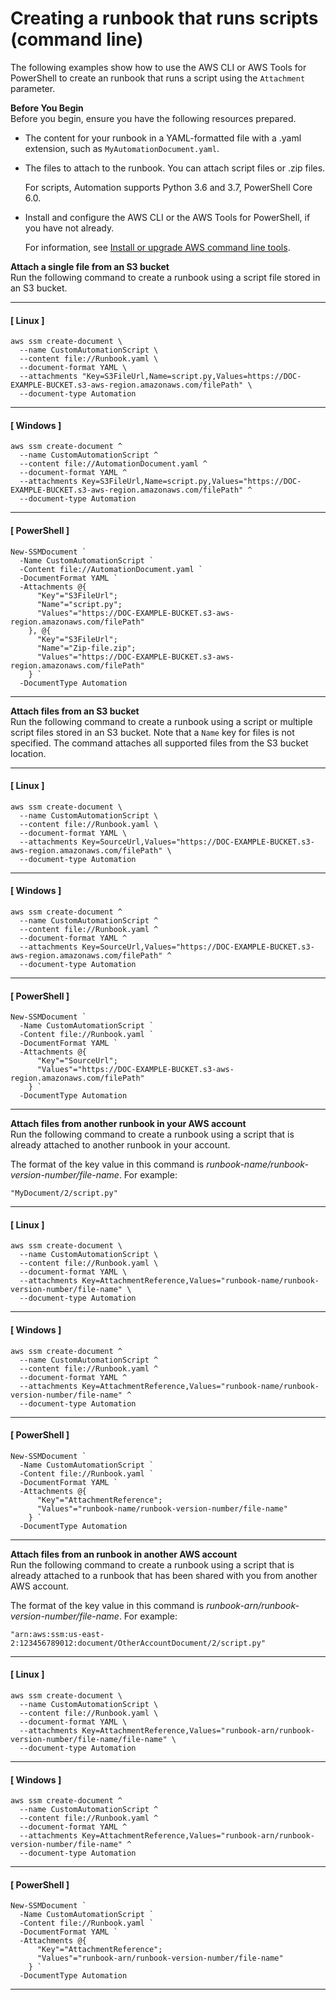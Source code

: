 # Creating a runbook that runs scripts \(command line\)<a name="automation-document-script-commandline"></a>

The following examples show how to use the AWS CLI or AWS Tools for PowerShell to create an runbook that runs a script using the `Attachment` parameter\.

**Before You Begin**  
Before you begin, ensure you have the following resources prepared\. 
+ The content for your runbook in a YAML\-formatted file with a \.yaml extension, such as `MyAutomationDocument.yaml`\.
+ The files to attach to the runbook\. You can attach script files or \.zip files\. 

  For scripts, Automation supports Python 3\.6 and 3\.7, PowerShell Core 6\.0\.
+ Install and configure the AWS CLI or the AWS Tools for PowerShell, if you have not already\.

  For information, see [Install or upgrade AWS command line tools](getting-started-cli.md)\.

**Attach a single file from an S3 bucket**  
Run the following command to create a runbook using a script file stored in an S3 bucket\.

------
#### [ Linux ]

```
aws ssm create-document \
  --name CustomAutomationScript \
  --content file://Runbook.yaml \
  --document-format YAML \
  --attachments "Key=S3FileUrl,Name=script.py,Values=https://DOC-EXAMPLE-BUCKET.s3-aws-region.amazonaws.com/filePath" \
  --document-type Automation
```

------
#### [ Windows ]

```
aws ssm create-document ^
  --name CustomAutomationScript ^
  --content file://AutomationDocument.yaml ^
  --document-format YAML ^
  --attachments Key=S3FileUrl,Name=script.py,Values="https://DOC-EXAMPLE-BUCKET.s3-aws-region.amazonaws.com/filePath" ^
  --document-type Automation
```

------
#### [ PowerShell ]

```
New-SSMDocument `
  -Name CustomAutomationScript `
  -Content file://AutomationDocument.yaml `
  -DocumentFormat YAML `
  -Attachments @{
      "Key"="S3FileUrl";
      "Name"="script.py";
      "Values"="https://DOC-EXAMPLE-BUCKET.s3-aws-region.amazonaws.com/filePath"
    }, @{
      "Key"="S3FileUrl";
      "Name"="Zip-file.zip";
      "Values"="https://DOC-EXAMPLE-BUCKET.s3-aws-region.amazonaws.com/filePath"
    } `
  -DocumentType Automation
```

------

**Attach files from an S3 bucket**  
Run the following command to create a runbook using a script or multiple script files stored in an S3 bucket\. Note that a `Name` key for files is not specified\. The command attaches all supported files from the S3 bucket location\.

------
#### [ Linux ]

```
aws ssm create-document \
  --name CustomAutomationScript \
  --content file://Runbook.yaml \
  --document-format YAML \
  --attachments Key=SourceUrl,Values="https://DOC-EXAMPLE-BUCKET.s3-aws-region.amazonaws.com/filePath" \
  --document-type Automation
```

------
#### [ Windows ]

```
aws ssm create-document ^
  --name CustomAutomationScript ^
  --content file://Runbook.yaml ^
  --document-format YAML ^
  --attachments Key=SourceUrl,Values="https://DOC-EXAMPLE-BUCKET.s3-aws-region.amazonaws.com/filePath" ^
  --document-type Automation
```

------
#### [ PowerShell ]

```
New-SSMDocument `
  -Name CustomAutomationScript `
  -Content file://Runbook.yaml `
  -DocumentFormat YAML `
  -Attachments @{
      "Key"="SourceUrl";
      "Values"="https://DOC-EXAMPLE-BUCKET.s3-aws-region.amazonaws.com/filePath"
    } `
  -DocumentType Automation
```

------

**Attach files from another runbook in your AWS account**  
Run the following command to create a runbook using a script that is already attached to another runbook in your account\.

The format of the key value in this command is *runbook\-name/runbook\-version\-number/file\-name*\. For example:

```
"MyDocument/2/script.py"
```

------
#### [ Linux ]

```
aws ssm create-document \
  --name CustomAutomationScript \
  --content file://Runbook.yaml \
  --document-format YAML \
  --attachments Key=AttachmentReference,Values="runbook-name/runbook-version-number/file-name" \
  --document-type Automation
```

------
#### [ Windows ]

```
aws ssm create-document ^
  --name CustomAutomationScript ^
  --content file://Runbook.yaml ^
  --document-format YAML ^
  --attachments Key=AttachmentReference,Values="runbook-name/runbook-version-number/file-name" ^
  --document-type Automation
```

------
#### [ PowerShell ]

```
New-SSMDocument `
  -Name CustomAutomationScript `
  -Content file://Runbook.yaml `
  -DocumentFormat YAML `
  -Attachments @{
      "Key"="AttachmentReference";
      "Values"="runbook-name/runbook-version-number/file-name"
    } `
  -DocumentType Automation
```

------

**Attach files from an runbook in another AWS account**  
Run the following command to create a runbook using a script that is already attached to a runbook that has been shared with you from another AWS account\.

The format of the key value in this command is *runbook\-arn/runbook\-version\-number/file\-name*\. For example:

```
"arn:aws:ssm:us-east-2:123456789012:document/OtherAccountDocument/2/script.py"
```

------
#### [ Linux ]

```
aws ssm create-document \
  --name CustomAutomationScript \
  --content file://Runbook.yaml \
  --document-format YAML \
  --attachments Key=AttachmentReference,Values="runbook-arn/runbook-version-number/file-name/file-name" \
  --document-type Automation
```

------
#### [ Windows ]

```
aws ssm create-document ^
  --name CustomAutomationScript ^
  --content file://Runbook.yaml ^
  --document-format YAML ^
  --attachments Key=AttachmentReference,Values="runbook-arn/runbook-version-number/file-name" ^
  --document-type Automation
```

------
#### [ PowerShell ]

```
New-SSMDocument `
  -Name CustomAutomationScript `
  -Content file://Runbook.yaml `
  -DocumentFormat YAML `
  -Attachments @{
      "Key"="AttachmentReference";
      "Values"="runbook-arn/runbook-version-number/file-name"
    } `
  -DocumentType Automation
```

------